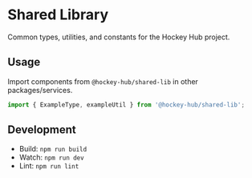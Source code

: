 # Shared Library

Common types, utilities, and constants for the Hockey Hub project.

## Usage

Import components from `@hockey-hub/shared-lib` in other packages/services.

```typescript
import { ExampleType, exampleUtil } from '@hockey-hub/shared-lib';
```

## Development

- Build: `npm run build`
- Watch: `npm run dev`
- Lint: `npm run lint` 